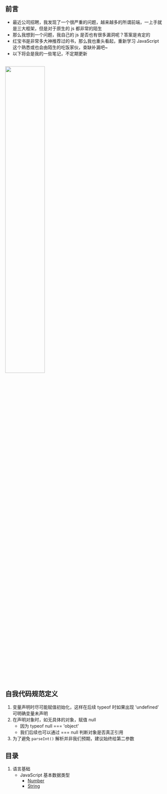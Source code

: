 ## 前言

+ 最近公司招聘，我发现了一个很严重的问题，越来越多的所谓前端，一上手就是三大框架，但是对于原生的 js 都非常的陌生
+ 那么我想到一个问题，我自己的 js 是否也有很多漏洞呢？答案是肯定的
+ 红宝书是非常多大神推荐过的书，那么我也重头看起，重新学习 JavaScript 这个熟悉或也会由陌生的吃饭家伙，查缺补漏吧~
+ 以下将会是我的一些笔记，不定期更新
<br />

<img width="50%" src="https://p1-juejin.byteimg.com/tos-cn-i-k3u1fbpfcp/c2f464a8198a45819534b81de92f464b~tplv-k3u1fbpfcp-watermark.image"/>




## 自我代码规范定义

1. 变量声明时尽可能赋值初始化，这样在后续 typeof 时如果出现 'undefined' 可明确变量未声明
2. 在声明对象时，如无具体的对象，赋值 null
   - 因为 typeof null === 'object'
   - 我们后续也可以通过 === null 判断对象是否真正引用
3. 为了避免 `parseInt()` 解析并非我们预期，建议始终给第二参数



## 目录

1. 语言基础
    + JavaScript 基本数据类型
        - [Number](https://juejin.cn/post/6942162373557878798/#heading-0)
        - [String](https://juejin.cn/post/6942162373557878798#heading-6)